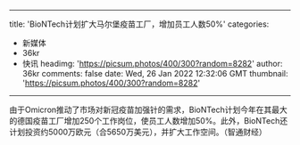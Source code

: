 
---
title: 'BioNTech计划扩大马尔堡疫苗工厂，增加员工人数50%'
categories: 
 - 新媒体
 - 36kr
 - 快讯
headimg: 'https://picsum.photos/400/300?random=8282'
author: 36kr
comments: false
date: Wed, 26 Jan 2022 12:32:06 GMT
thumbnail: 'https://picsum.photos/400/300?random=8282'
---

<div>   
由于Omicron推动了市场对新冠疫苗加强针的需求，BioNTech计划今年在其最大的德国疫苗工厂增加250个工作岗位，使员工人数增加50%。此外，BioNTech还计划投资约5000万欧元（合5650万美元），并扩大工作空间。（智通财经）  
</div>
            